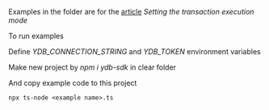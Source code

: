 Examples in the folder are for the [article](https://ydb.tech/ru/docs/reference/ydb-sdk/recipes/tx-control) *Setting the transaction execution mode*

To run examples

Define *YDB_CONNECTION_STRING* and *YDB_TOKEN* environment variables

Make new project by *npm i ydb-sdk* in clear folder

And copy example code to this project

```
npx ts-node <example name>.ts
```
